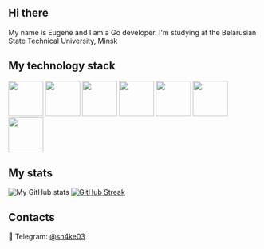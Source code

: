 ## Hi there
My name is Eugene and I am a Go developer. I'm studying at the Belarusian State Technical University, Minsk

## My technology stack
<span><img src="https://cdn.jsdelivr.net/gh/devicons/devicon@latest/icons/go/go-original.svg" width=70px/></span>
<span><img src="https://cdn.jsdelivr.net/gh/devicons/devicon@latest/icons/git/git-original.svg" width=70px/></span>
<span><img src="https://cdn.jsdelivr.net/gh/devicons/devicon@latest/icons/postgresql/postgresql-original.svg" width=70px/></span>
<span><img src="https://cdn.jsdelivr.net/gh/devicons/devicon@latest/icons/docker/docker-original.svg" width=70px/></span>
<span><img src="https://cdn.jsdelivr.net/gh/devicons/devicon@latest/icons/redis/redis-original.svg" width=70px/></span>
<span><img src="https://cdn.jsdelivr.net/gh/devicons/devicon@latest/icons/amazonwebservices/amazonwebservices-plain-wordmark.svg" width=70px/></span>
<span><img src="https://cdn.jsdelivr.net/gh/devicons/devicon@latest/icons/postman/postman-original.svg" width=70px/></span>
          
          
## My stats
![My GitHub stats](https://github-readme-stats.vercel.app/api?username=0Abracadaber0&show_icons=true&theme=transparent&hide_border=true) [![GitHub Streak](https://streak-stats.demolab.com?user=0Abracadaber0&theme=github-dark-blue&hide_border=true&date_format=j%20M%5B%20Y%5D)](https://git.io/streak-stats)


## Contacts

🤖 Telegram: [@sn4ke03](https://t.me/sn4ke03) 
